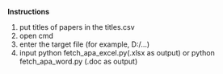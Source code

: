 <p><strong>Instructions</strong></p>
<ol>
<li>put titles of papers in the titles.csv</li>
<li>open cmd</li>
<li>enter the target file (for example, D:/...)</li>
<li>input python fetch_apa_excel.py(.xlsx as output) or python fetch_apa_word.py (.doc as output)</li>

</ol>

